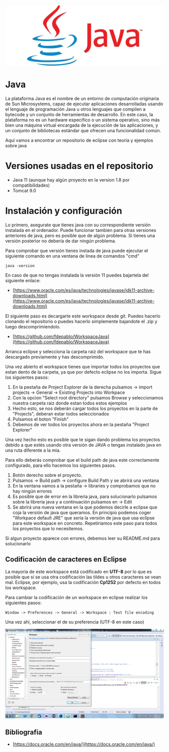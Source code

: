 ![JAVA](img/java.jpg "JAVA")

# Java
La plataforma Java es el nombre de un entorno de computación originaria de Sun Microsystems, capaz de ejecutar aplicaciones desarrolladas usando el lenguaje de programación Java u otros lenguajes que compilen a bytecode y un conjunto de herramientas de desarrollo. En este caso, la plataforma no es un hardware específico o un sistema operativo, sino más bien una máquina virtual encargada de la ejecución de las aplicaciones, y un conjunto de bibliotecas estándar que ofrecen una funcionalidad común.

Aqui vamos a encontrar un repositorio de eclipse con teoria y ejemplos sobre java

# Versiones usadas en el repositorio
- Java 11 (aunque hay algún proyecto en la version 1.8 por compatibilidades)
- Tomcat 9.0

# Instalación y configuración
Lo primero, asegurate que tienes java con su correspondiente versión instalada
en el ordenador. Puede funcionar tambien para otras versiones anteriores de java, pero
es posible que de algún problema. Si tienes una versión posterior no debería de dar ningún
problema.

Para comprobar que versión tienes instada de java puede ejecutar el siguiente comando en una 
ventana de linea de comandos "cmd"

    java -version
	
En caso de que no tengas instalada la versión 11 puedes bajartela del siguiente enlace:

- [https://www.oracle.com/es/java/technologies/javase/jdk11-archive-downloads.html](https://www.oracle.com/es/java/technologies/javase/jdk11-archive-downloads.html)

El siguiente paso es decargarte este workspace desde git. Puedes hacerlo clonando el repositorio
o puedes hacerlo simplemente bajandote el .zip y luego descomprimiendolo.

- [https://github.com/fdepablo/WorkspaceJava](https://github.com/fdepablo/WorkspaceJava)

Arranca eclipse y selecciona la carpeta raiz del workspace que te has descargado
previamente y has descomprimido.

Una vez abierto el workspace tienes que importar todos los proyectos que 
estan dento de la carpeta, ya que por defecto eclipse no los importa. Sigue los siguientes pasos:
1. En la pestaña de Project Explorer de la derecha pulsamos -> import projects -> General -> Existing Projects into Workpace
2. Con la opcion "Select root directory" pulsamos Browse y seleccionamos nuestra carpeta
raiz donde estan todos estos ejemplos
3. Hecho esto, se nos deberán cargar todos los proyectos en la parte de "Projects", deberan estar todos seleccionados
4. Pulsamos el boton "Finish"
5. Debemos de ver todos los proyectos ahora en la pestaña "Project Explorer"

Una vez hecho esto es posible que te sigan dando problema los proyectos debido a que estés
usando otra versión de JAVA o tengas instalado java en una ruta diferente a la mia.

Para ello deberás comprobar que el build path de java este correctamente configurado, para
ello hacemos los siguientes pasos.

1. Botón derecho sobre el proyecto.
2. Pulsamos -> Build path -> configure Build Path y se abrirá una ventana
3. En la ventana vamos a la pestaña -> libraries y comprobamos que no hay ningún errores
4. Es posible que de error en la librería java, para solucionarlo pulsamos sobre la librería
java y a continuación pulsamos en -> Edit
5. Se abrirá una nueva ventana en la que podemos decirle a eclipse que coja la versión de java que 
queramos. En principio podemos coger "Workpace default JRE" que sería la versión de java que usa
eclipse para este workspace en concreto. Repetiriamos este paso para todos los proyectos que lo necesitemos.

Si algun proyecto aparece con errores, debemos leer su README.md para solucionarlo

## Codificación de caracteres en Eclipse

La mayoría de este workspace está codificado en **UTF-8** por lo que es posible que si se usa otra codificación las tildes u otros caracteres se vean mal. Eclipse, por ejemplo, usa la codificación **Cp1252** por defecto en todos los workspace.

Para cambiar la codificación de un workspace en eclipse realizar los siguientes pasos:

	Window -> Preferences -> General -> Workspace : Text file encoding
	
Una vez ahí, seleccionar el de su preferencia (UTF-8 en este caso)
	
![UTF8](img/UTF8.png "UTF8")

## Bibliografia

- [https://docs.oracle.com/en/java/](https://docs.oracle.com/en/java/)

